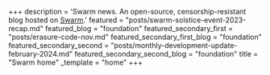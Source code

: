 +++
description = 'Swarm news. An open-source, censorship-resistant blog hosted on [Swarm](https://www.ethswarm.org/ "Swarm").'
featured = "posts/swarm-solstice-event-2023-recap.md"
featured_blog = "foundation"
featured_secondary_first = "posts/erasure-code-nov.md"
featured_secondary_first_blog = "foundation"
featured_secondary_second = "posts/monthly-development-update-february-2024.md"
featured_secondary_second_blog = "foundation"
title = "Swarm home"
_template = "home"
+++
